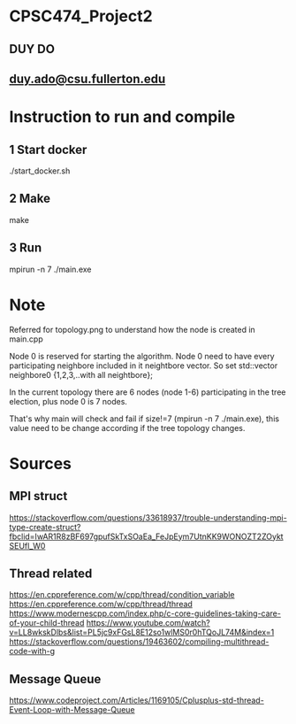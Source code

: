 # CPSC474_Project2
## DUY DO
## duy.ado@csu.fullerton.edu

# Instruction to run and compile 
## 1 Start docker 
./start_docker.sh
## 2 Make
make
## 3 Run
mpirun -n 7 ./main.exe

# Note

Referred for topology.png to understand how the node is created in main.cpp </br>

Node 0 is reserved for starting the algorithm. Node 0 need to have every participating neighbore included in it neightbore vector. So set std::vector<int> neighbore0 {1,2,3,..with all neightbore};</br>

In the current topology there are 6 nodes (node 1-6) participating in the tree election, plus node 0 is 7 nodes.</br>

That's why main will check and fail if size!=7 (mpirun -n 7 ./main.exe), this value need to be change according if the tree topology changes.</br>

# Sources

## MPI struct
https://stackoverflow.com/questions/33618937/trouble-understanding-mpi-type-create-struct?fbclid=IwAR1R8zBF697gpufSkTxSOaEa_FeJpEym7UtnKK9WONOZT2ZOyktSEUfl_W0

## Thread related
https://en.cppreference.com/w/cpp/thread/condition_variable
https://en.cppreference.com/w/cpp/thread/thread
https://www.modernescpp.com/index.php/c-core-guidelines-taking-care-of-your-child-thread
https://www.youtube.com/watch?v=LL8wkskDlbs&list=PL5jc9xFGsL8E12so1wlMS0r0hTQoJL74M&index=1
https://stackoverflow.com/questions/19463602/compiling-multithread-code-with-g
## Message Queue
https://www.codeproject.com/Articles/1169105/Cplusplus-std-thread-Event-Loop-with-Message-Queue
